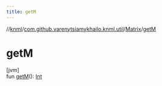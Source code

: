 ```yaml
---
title: getM
---
```

//[knml](../../../index.html)/[com.github.varenytsiamykhailo.knml.util](../index.html)/[Matrix](index.html)/[getM](get-m.html)



# getM



[jvm]\
fun [getM](get-m.html)(): [Int](https://kotlinlang.org/api/latest/jvm/stdlib/kotlin/-int/index.html)




